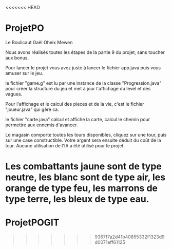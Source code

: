 <<<<<<< HEAD
# ProjetPO
Le Boulicaut Gaël
Oheix Mewen

Nous avons réalisés toutes les étapes de la partie 9 du projet, sans toucher aux bonus.

Pour lancer le projet vous avez juste à lancer le fichier app.java puis vous amuser sur le jeu.

le fichier "game.g" est lu par une instance de la classe "Progression.java" pour créer la structure du jeu et met à jour l'affichage du level et des vagues.

Pour l'affichage et le calcul des pieces et de la vie, c'est le fichier "joueur.java" qui gère ca.

le fichier "carte.java" calcul et affiche la carte, calcul le chemin pour permettre aux ennemis d'avancer.

Le magasin comporte toutes les tours disponibles, cliquez sur une tour, puis sur une case constructible. Votre argent sera ensuite déduit du coût de la tour.
Aucune utilisation de l'IA a été utilisé pour le projet.

Les combattants jaune sont de type neutre,
les blanc sont de type air,
les orange de type feu,
les marrons de type terre,
les bleux de type eau.
=======
# ProjetPOGIT
>>>>>>> 9367f7a2d41b40855332f1323d9d0071eff61125
